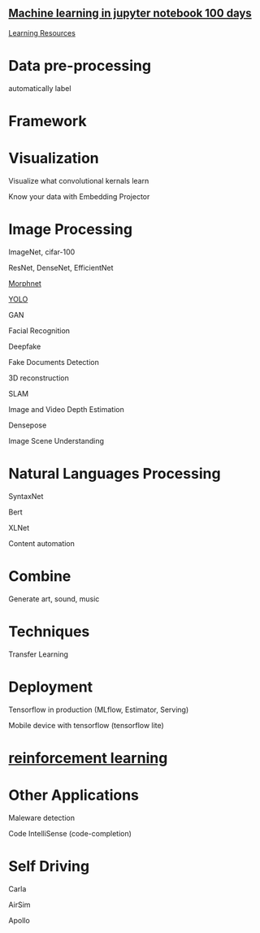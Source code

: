 ## [Machine learning in jupyter notebook 100 days](https://epadam.github.io/machine-learning-with-jupyter-notebook-100-days/)

[Learning Resources](learning_resources.md)

# Data pre-processing

automatically label

# Framework



# Visualization

Visualize what convolutional kernals learn

Know your data with Embedding Projector


# Image Processing

ImageNet, cifar-100 

ResNet, DenseNet, EfficientNet

[Morphnet](Morphnet.ipynb)

[YOLO](YOLO.ipynb)

GAN

Facial Recognition

Deepfake

Fake Documents Detection

3D reconstruction

SLAM

Image and Video Depth Estimation

Densepose

Image Scene Understanding

# Natural Languages Processing

SyntaxNet

Bert 

XLNet

Content automation

# Combine

Generate art, sound, music

# Techniques

Transfer Learning

# Deployment

Tensorflow in production (MLflow, Estimator, Serving)

Mobile device with tensorflow (tensorflow lite)

# [reinforcement learning](reinforcement_learning.ipynb)


# Other Applications

Maleware detection

Code IntelliSense (code-completion)

# Self Driving

Carla

AirSim

Apollo





